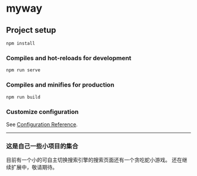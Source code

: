 # myway

## Project setup

```$node
npm install
```

### Compiles and hot-reloads for development

```$node
npm run serve
```

### Compiles and minifies for production

```$node
npm run build
```

### Customize configuration

See [Configuration Reference](https://cli.vuejs.org/config/).

---

### 这是自己一些小项目的集合

目前有一个小的可自主切换搜索引擎的搜索页面还有一个贪吃蛇小游戏。
还在继续扩展中，敬请期待。

